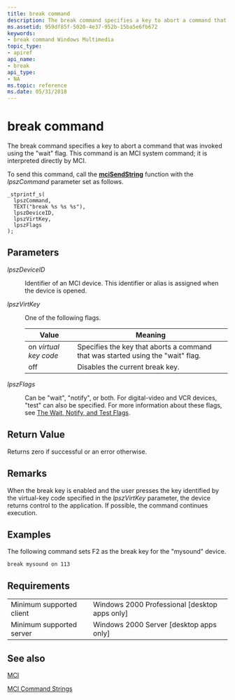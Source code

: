 ```yaml
---
title: break command
description: The break command specifies a key to abort a command that was invoked using the \ 0034;wait \ 0034; flag. This command is an MCI system command; it is interpreted directly by MCI.
ms.assetid: 959df85f-5020-4e37-952b-15ba5e6fb672
keywords:
- break command Windows Multimedia
topic_type:
- apiref
api_name:
- break
api_type:
- NA
ms.topic: reference
ms.date: 05/31/2018
---
```


# break command

The break command specifies a key to abort a command that was invoked using the "wait" flag. This command is an MCI system command; it is interpreted directly by MCI.

To send this command, call the [**mciSendString**](/previous-versions//dd757161(v=vs.85)) function with the *lpszCommand* parameter set as follows.

``` syntax
_stprintf_s(
  lpszCommand, 
  TEXT("break %s %s %s"), 
  lpszDeviceID, 
  lpszVirtKey, 
  lpszFlags
); 
```

## Parameters

<dl> <dt>

<span id="lpszDeviceID"></span><span id="lpszdeviceid"></span><span id="LPSZDEVICEID"></span>*lpszDeviceID*
</dt> <dd>

Identifier of an MCI device. This identifier or alias is assigned when the device is opened.

</dd> <dt>

<span id="lpszVirtKey"></span><span id="lpszvirtkey"></span><span id="LPSZVIRTKEY"></span>*lpszVirtKey*
</dt> <dd>

One of the following flags.



| Value                 | Meaning                                                                         |
|-----------------------|---------------------------------------------------------------------------------|
| on *virtual key code* | Specifies the key that aborts a command that was started using the "wait" flag. |
| off                   | Disables the current break key.                                                 |



 

</dd> <dt>

<span id="lpszFlags"></span><span id="lpszflags"></span><span id="LPSZFLAGS"></span>*lpszFlags*
</dt> <dd>

Can be "wait", "notify", or both. For digital-video and VCR devices, "test" can also be specified. For more information about these flags, see [The Wait, Notify, and Test Flags](the-wait-notify-and-test-flags.md).

</dd> </dl>

## Return Value

Returns zero if successful or an error otherwise.

## Remarks

When the break key is enabled and the user presses the key identified by the virtual-key code specified in the *lpszVirtKey* parameter, the device returns control to the application. If possible, the command continues execution.

## Examples

The following command sets F2 as the break key for the "mysound" device.

``` syntax
break mysound on 113
```

## Requirements



|                                     |                                                            |
|-------------------------------------|------------------------------------------------------------|
| Minimum supported client<br/> | Windows 2000 Professional \[desktop apps only\]<br/> |
| Minimum supported server<br/> | Windows 2000 Server \[desktop apps only\]<br/>       |



## See also

<dl> <dt>

[MCI](mci.md)
</dt> <dt>

[MCI Command Strings](mci-command-strings.md)
</dt> </dl>

 

